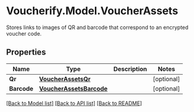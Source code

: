 # Voucherify.Model.VoucherAssets
Stores links to images of QR and barcode that correspond to an encrypted voucher code.

## Properties

Name | Type | Description | Notes
------------ | ------------- | ------------- | -------------
**Qr** | [**VoucherAssetsQr**](VoucherAssetsQr.md) |  | [optional] 
**Barcode** | [**VoucherAssetsBarcode**](VoucherAssetsBarcode.md) |  | [optional] 

[[Back to Model list]](../../README.md#documentation-for-models) [[Back to API list]](../../README.md#documentation-for-api-endpoints) [[Back to README]](../../README.md)

